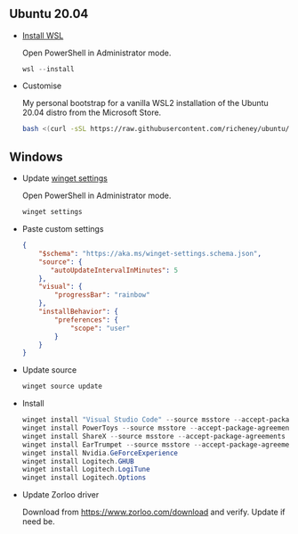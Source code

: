# 

## Ubuntu 20.04

* [Install WSL](https://aka.ms/installwsl2) 

    Open PowerShell in Administrator mode.

    ```powershell
    wsl --install
    ```

* Customise

    My personal bootstrap for a vanilla WSL2 installation of the Ubuntu 20.04 distro from the Microsoft Store.

    ```bash
    bash <(curl -sSL https://raw.githubusercontent.com/richeney/ubuntu/master/bootstrap.sh)
    ```

## Windows

* Update [winget settings](https://aka.ms/winget-settings)

    Open PowerShell in Administrator mode.

    ```powershell
    winget settings
    ```
    
* Paste custom settings

    ```json
    {
        "$schema": "https://aka.ms/winget-settings.schema.json",
        "source": {
           "autoUpdateIntervalInMinutes": 5
        },
        "visual": {
            "progressBar": "rainbow"
        },
        "installBehavior": {
            "preferences": {
                "scope": "user"
            }
        }
    }
    ```
    
 * Update source
 
     ```powershell
     winget source update
     ```
     
 * Install

    ```powershell
    winget install "Visual Studio Code" --source msstore --accept-package-agreements
    winget install PowerToys --source msstore --accept-package-agreements
    winget install ShareX --source msstore --accept-package-agreements
    winget install EarTrumpet --source msstore --accept-package-agreements
    winget install Nvidia.GeForceExperience
    winget install Logitech.GHUB
    winget install Logitech.LogiTune
    winget install Logitech.Options
    ```
    
 * Update Zorloo driver

    Download from <https://www.zorloo.com/download> and verify. Update if need be.
